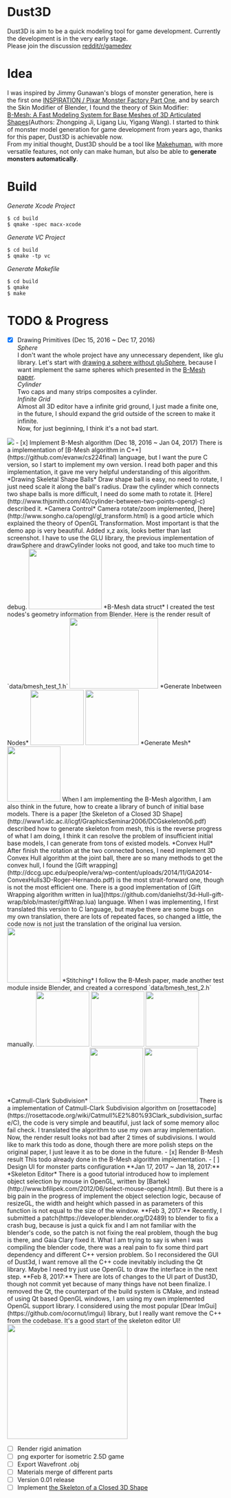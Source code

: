 Dust3D
=========
Dust3D is aim to be a quick modeling tool for game development. Currently the development is in the very early stage.  
Please join the discussion [reddit/r/gamedev]( https://www.reddit.com/r/gamedev/comments/5iuf3h/i_am_writting_a_3d_monster_model_generate_tool/)

Idea
===========
I was inspired by Jimmy Gunawan's blogs of monster generation, here is the first one [INSPIRATION / Pixar Monster Factory Part One](http://blendersushi.blogspot.com.au/2013/06/inspiration-pixar-monster-factory-part.html), and by search the Skin Modifier of Blender, I found the theory of Skin Modifier:    
[B-Mesh: A Fast Modeling System for Base Meshes
of 3D Articulated Shapes](http://citeseerx.ist.psu.edu/viewdoc/download?doi=10.1.1.357.7134&rep=rep1&type=pdf)(Authors: Zhongping Ji, Ligang Liu, Yigang Wang). I started to think of monster model generation for game development from years ago, thanks for this paper, Dust3D is achievable now.  
From my initial thought, Dust3D should be a tool like [Makehuman](http://www.makehuman.org), with more versatile features, not only can make human, but also be able to **generate monsters automatically**.  

Build
============
*Generate Xcode Project*  
```
$ cd build
$ qmake -spec macx-xcode
```
*Generate VC Project*
```
$ cd build
$ qmake -tp vc
```
*Generate Makefile*
```
$ cd build
$ qmake
$ make
```

TODO & Progress
==============
- [x] Drawing Primitives (Dec 15, 2016 ~ Dec 17, 2016)   
*Sphere*  
I don't want the whole project have any unnecessary dependent, like glu library.
Let's start with [drawing a sphere without gluSphere]( http://stackoverflow.com/questions/7687148/drawing-sphere-in-opengl-without-using-glusphere), because I want implement the same spheres which presented in the [B-Mesh paper](http://citeseerx.ist.psu.edu/viewdoc/download?doi=10.1.1.357.7134&rep=rep1&type=pdf).   
*Cylinder*  
Two caps and many strips composites a cylinder.  
*Infinite Grid*  
Almost all 3D editor have a infinite grid ground, I just made a finite one, in the future, I should expand the grid outside of the screen to make it infinite.  
Now, for just beginning, I think it's a not bad start.
<img src="screenshot/dust3d_sphere_cylinder.png">
- [x] Implement B-Mesh algorithm (Dec 18, 2016 ~ Jan 04, 2017)   
There is a implementation of [B-Mesh algorithm in C++](https://github.com/evanw/cs224final) language, but I want the pure C version, so I start to implement my own version. I read both paper and this implementation, it gave me very helpful understanding of this algorithm.    
*Drawing Skeletal Shape Balls*  
Draw shape ball is easy, no need to rotate, I just need scale it along the ball's radius.
Draw the cylinder which connects two shape balls is more difficult, I need do some math to rotate it. [Here](http://www.thjsmith.com/40/cylinder-between-two-points-opengl-c) described it.  
*Camera Control*  
Camera rotate/zoom implemented, [here](http://www.songho.ca/opengl/gl_transform.html) is a good article which explained the theory of OpenGL Transformation. Most important is that the demo app is very beautiful.  
Added x,z axis, looks better than last screenshot.   
I have to use the GLU library, the previous implementation of drawSphere and drawCylinder looks not good, and take too much time to debug.  
<img src="screenshot/dust3d_node_edge_with_glu.png" width="170" height="140">  
*B-Mesh data struct*  
I created the test nodes's geometry information from Blender. Here is the render result of `data/bmesh_test_1.h`  
<img src="screenshot/dust3d_bmesh_nodes.png" width="206" height="164">  
*Generate Inbetween Nodes*  
<img src="screenshot/dust3d_bmesh_skeleton.png" width="124" height="128">  <img src="screenshot/dust3d_bmesh_inbetween.png" width="124" height="128">  
*Generate Mesh*  
<img src="screenshot/dust3d_generate_quad.png" width="124" height="128">  
When I am implementing the B-Mesh algorithm, I am also think in the future, how to create a library of bunch of initial base models. There is a paper [the Skeleton of a Closed 3D Shape](http://www1.idc.ac.il/icgf/GraphicsSeminar2006/DCGskeleton06.pdf) described how to generate skeleton from mesh, this is the reverse progress of what I am doing, I think it can resolve the problem of insufficient initial base models, I can generate from tons of existed models.  
*Convex Hull*  
After finish the rotation at the two connected bones, I need implement 3D Convex Hull algorithm at the joint ball, there are so many methods to get the convex hull, I found the [Gift wrapping](http://dccg.upc.edu/people/vera/wp-content/uploads/2014/11/GA2014-ConvexHulls3D-Roger-Hernando.pdf) is the most strait-forward one, though is not the most efficient one.  
There is a good implementation of [Gift Wrapping algorithm written in lua](https://github.com/danielhst/3d-Hull-gift-wrap/blob/master/giftWrap.lua) language. When I was implementing, I first translated this version to C language, but maybe there are some bugs on my own translation, there are lots of repeated faces, so changed a little, the code now is not just the translation of the original lua version.  
<img src="screenshot/dust3d_convex_hull.png" width="124" height="128">  
*Stitching*  
I follow the B-Mesh paper, made another test module inside Blender, and created a correspond `data/bmesh_test_2.h` manually.  
<img src="screenshot/dust3d_bmesh_test_2.png" width="124" height="128">  <img src="screenshot/dust3d_bmesh_joint_1.png" width="124" height="128">  <img src="screenshot/dust3d_bmesh_joint_2.png" width="124" height="128">  
*Catmull-Clark Subdivision*  
<img src="screenshot/dust3d_subdivide_catmull_clark.png" width="124" height="128">  <img src="screenshot/dust3d_bmesh_subdivide_2.png" width="124" height="128">    
There is a implementation of Catmull-Clark Subdivision algorithm on [rosettacode](https://rosettacode.org/wiki/Catmull%E2%80%93Clark_subdivision_surface/C), the code is very simple and beautiful, just lack of some memory alloc fail check. I translated the algorithm to use my own array implementation.  
Now, the render result looks not bad after 2 times of subdivisions. I would like to mark this todo as done, though there are more polish steps on the original paper, I just leave it as to be done in the future.
- [x] Render B-Mesh result  
This todo already done in the B-Mesh algorithm implementation.  
- [ ] Design UI for monster parts configuration  
  **Jan 17, 2017 ~ Jan 18, 2017:**    
  *Skeleton Editor*  
  There is a good tutorial introduced how to implement object selection by mouse in OpenGL, written by [Bartek](http://www.bfilipek.com/2012/06/select-mouse-opengl.html).  
  But there is a big pain in the progress of implement the object selection logic, because of resizeGL, the width and height which passed in as parameters of this function is not equal to the size of the window.  
  **Feb 3, 2017:**  
  Recently, I submitted a patch(https://developer.blender.org/D2489) to blender to fix a crash bug, because is just a quick fix and I am not familiar with the blender's code, so the patch is not fixing the real problem, though the bug is there, and Gaia Clary fixed it. What I am trying to say is when I was compiling the blender code, there was a real pain to fix some third part dependency and different C++ version problem.  
  So I reconsidered the GUI of Dust3d, I want remove all the C++ code inevitably including the Qt library. Maybe I need try just use OpenGL to draw the interface in the next step.  
  **Feb 8, 2017:**  
  There are lots of changes to the UI part of Dust3D, though not commit yet because of many things have not been finalize.  
  I removed the Qt, the counterpart of the build system is CMake, and instead of using Qt based OpenGL windows, I am using my own implemented OpenGL support library. I considered using the most popular [Dear ImGui](https://github.com/ocornut/imgui) library, but I really want remove the C++ from the codebase. It's a good start of the skeleton editor UI!  
  <img src="screenshot/dust3d_imgui.png" width="280" height="266">

- [ ] Render rigid animation  
- [ ] png exporter for isometric 2.5D game  
- [ ] Export Wavefront .obj
- [ ] Materials merge of different parts      
- [ ] Version 0.01 release  
- [ ] Implement [the Skeleton of a Closed 3D Shape](http://www1.idc.ac.il/icgf/GraphicsSeminar2006/DCGskeleton06.pdf)  
